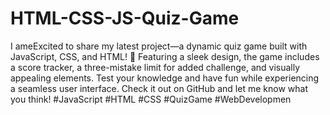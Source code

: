 # HTML-CSS-JS-Quiz-Game
I ameExcited to share my latest project—a dynamic quiz game built with JavaScript, CSS, and HTML! 🚀 Featuring a sleek design, the game includes a score tracker, a three-mistake limit for added challenge, and visually appealing elements. Test your knowledge and have fun while experiencing a seamless user interface. Check it out on GitHub and let me know what you think! #JavaScript #HTML #CSS #QuizGame #WebDevelopmen
